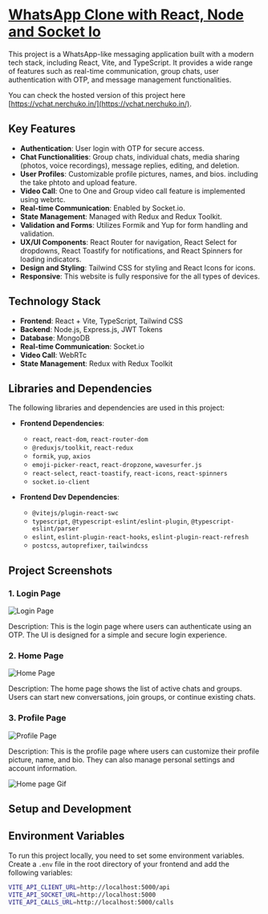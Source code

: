 # [WhatsApp Clone with React, Node and Socket Io ](https://whatsapp-mongo.onrender.com/)

This project is a WhatsApp-like messaging application built with a modern tech stack, including React, Vite, and TypeScript. It provides a wide range of features such as real-time communication, group chats, user authentication with OTP, and message management functionalities.

You can check the hosted version of this project here [https://vchat.nerchuko.in/](https://vchat.nerchuko.in/).
## Key Features


- **Authentication**: User login with OTP for secure access.
- **Chat Functionalities**: Group chats, individual chats, media sharing (photos, voice recordings), message replies, editing, and deletion.
- **User Profiles**: Customizable profile pictures, names, and bios. including the take phtoto and upload feature.
- **Video Call**: One to One and Group video call feature is implemented using webrtc.
- **Real-time Communication**: Enabled by Socket.io.
- **State Management**: Managed with Redux and Redux Toolkit.
- **Validation and Forms**: Utilizes Formik and Yup for form handling and validation.
- **UX/UI Components**: React Router for navigation, React Select for dropdowns, React Toastify for notifications, and React Spinners for loading indicators.
- **Design and Styling**: Tailwind CSS for styling and React Icons for icons.
- **Responsive**: This website is fully responsive for the all types of devices.

## Technology Stack

- **Frontend**: React + Vite, TypeScript, Tailwind CSS
- **Backend**: Node.js, Express.js, JWT Tokens
- **Database**: MongoDB
- **Real-time Communication**: Socket.io
- **Video Call**: WebRTc
- **State Management**: Redux with Redux Toolkit

## Libraries and Dependencies

The following libraries and dependencies are used in this project:

- **Frontend Dependencies**:
  - `react`, `react-dom`, `react-router-dom`
  - `@reduxjs/toolkit`, `react-redux`
  - `formik`, `yup`, `axios`
  - `emoji-picker-react`, `react-dropzone`, `wavesurfer.js`
  - `react-select`, `react-toastify`, `react-icons`, `react-spinners`
  - `socket.io-client`

- **Frontend Dev Dependencies**:
  - `@vitejs/plugin-react-swc`
  - `typescript`, `@typescript-eslint/eslint-plugin`, `@typescript-eslint/parser`
  - `eslint`, `eslint-plugin-react-hooks`, `eslint-plugin-react-refresh`
  - `postcss`, `autoprefixer`, `tailwindcss`



## Project Screenshots

### 1. Login Page

![Login Page](https://res.cloudinary.com/dsnq9xdwt/image/upload/v1715265169/Screenshot_219_p6sofo.png)

Description: This is the login page where users can authenticate using an OTP. The UI is designed for a simple and secure login experience.

### 2. Home Page

![Home Page](https://res.cloudinary.com/dsnq9xdwt/image/upload/v1715265169/Screenshot_221_i2frib.png)

Description: The home page shows the list of active chats and groups. Users can start new conversations, join groups, or continue existing chats.

### 3. Profile Page

![Profile Page](https://res.cloudinary.com/dsnq9xdwt/image/upload/v1715265169/Screenshot_220_lzcs5r.png)

Description: This is the profile page where users can customize their profile picture, name, and bio. They can also manage personal settings and account information.

![Home page Gif](https://res.cloudinary.com/dsnq9xdwt/image/upload/v1715265914/Whatsapp-GoogleChrome2024-05-0920-07-28-ezgif.com-video-to-gif-converter_wlzlm5.gif)


## Setup and Development

## Environment Variables

To run this project locally, you need to set some environment variables. Create a `.env` file in the root directory of your frontend and add the following variables:

```bash
VITE_API_CLIENT_URL=http://localhost:5000/api
VITE_API_SOCKET_URL=http://localhost:5000
VITE_API_CALLS_URL=http://localhost:5000/calls
